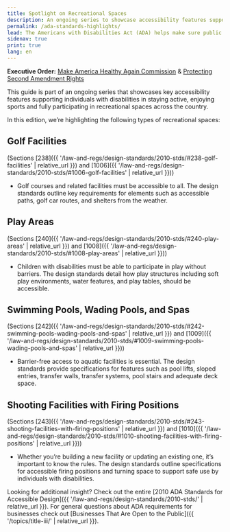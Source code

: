 ```yaml
---
title: Spotlight on Recreational Spaces
description: An ongoing series to showcase accessibility features supporting persons with disabilities in staying active and participating in recreational spaces.
permalink: /ada-standards-highlights/
lead: The Americans with Disabilities Act (ADA) helps make sure public spaces like parks, playgrounds and other sport areas are designed so people with disabilities can enjoy them safely and equally. The 2010 ADA Standards offers helpful guidelines for different types of buildings and facilities. Depending on the space, other parts of the Standards might also apply.
sidenav: true
print: true
lang: en
---
```

**Executive Order:** [Make America Healthy Again Commission](https://www.whitehouse.gov/presidential-actions/2025/02/establishing-the-presidents-make-america-healthy-again-commission/) &amp; [Protecting Second Amendment Rights](https://www.whitehouse.gov/presidential-actions/2025/02/protecting-second-amendment-rights/)

This guide is part of an ongoing series that showcases key accessibility features supporting
individuals with disabilities in staying active, enjoying sports and fully participating in
recreational spaces across the country.

In this edition, we’re highlighting the following types of recreational spaces:

## Golf Facilities
(Sections [238]({{ '/law-and-regs/design-standards/2010-stds/#238-golf-facilities' | relative_url }}) and [1006]({{ '/law-and-regs/design-standards/2010-stds/#1006-golf-facilities' | relative_url }}))
- Golf courses and related facilities must be accessible to all. The design standards outline
key requirements for elements such as accessible paths, golf car routes, and shelters from
the weather.

## Play Areas
(Sections [240]({{ '/law-and-regs/design-standards/2010-stds/#240-play-areas' | relative_url }}) and [1008]({{ '/law-and-regs/design-standards/2010-stds/#1008-play-areas' | relative_url }}))
- Children with disabilities must be able to participate in play without barriers. The design
standards detail how play structures including soft play environments, water features, and
play tables, should be accessible.

## Swimming Pools, Wading Pools, and Spas
(Sections [242]({{ '/law-and-regs/design-standards/2010-stds/#242-swimming-pools-wading-pools-and-spas' | relative_url }}) and [1009]({{ '/law-and-regs/design-standards/2010-stds/#1009-swimming-pools-wading-pools-and-spas' | relative_url }}))
- Barrier-free access to aquatic facilities is essential. The design standards provide
specifications for features such as pool lifts, sloped entries, transfer walls, transfer
systems, pool stairs and adequate deck space.

## Shooting Facilities with Firing Positions
(Sections [243]({{ '/law-and-regs/design-standards/2010-stds/#243-shooting-facilities-with-firing-positions' | relative_url }}) and [1010]({{ '/law-and-regs/design-standards/2010-stds/#1010-shooting-facilities-with-firing-positions' | relative_url }}))

- Whether you’re building a new facility or updating an existing one, it’s important to know the rules. The design standards outline specifications for accessible firing positions and turning space to support safe use by individuals with disabilities.

Looking for additional insight? Check out the entire [2010 ADA Standards for Accessible Design]({{ '/law-and-regs/design-standards/2010-stds/' | relative_url }}). For general questions about ADA requirements for businesses check out [Businesses That Are Open to the Public]({{ '/topics/title-iii/' | relative_url }}).